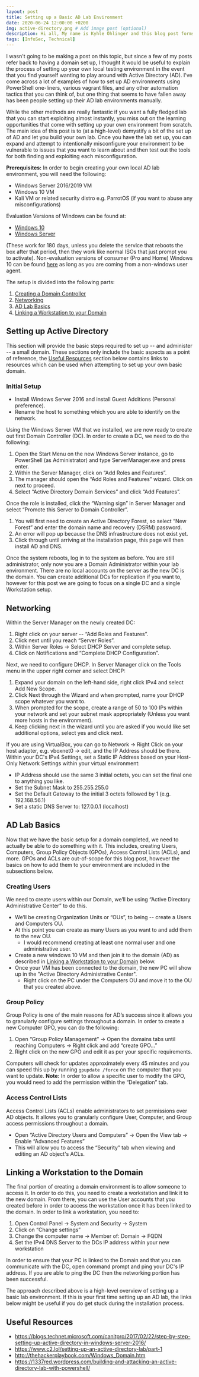 ```yaml
---
layout: post
title: Setting up a Basic AD Lab Environment
date: 2020-06-24 12:00:00 +0200
img: active-directory.png # Add image post (optional)
description: Hi all, My name is Kyhle Öhlinger and this blog post forms part of my personal blog. If you enjoy any of the posts, feel free to reach out and let me know :) 
tags: [InfoSec, Technical]
---
```

 
I wasn't going to be making a post on this topic, but since a few of my posts refer back to having a domain set up, I thought it would be useful to explain the process of setting up your own local testing environment in the event that you find yourself wanting to play around with Active Directory (AD). I've come across a lot of examples of how to set up AD environments using PowerShell one-liners, various vagrant files, and any other automation tactics that you can think of, but one thing that seems to have fallen away has been people setting up their AD lab environments manually. 

While the other methods are really fantastic if you want a fully fledged lab that you can start exploiting almost instantly, you miss out on the learning opportunities that come with setting up your own environment from scratch. The main idea of this post is to (at a high-level) demystify a bit of the set up of AD and let you build your own lab. Once you have the lab set up, you can expand and attempt to intentionally misconfigure your environment to be vulnerable to issues that you want to learn about and then test out the tools for both finding and exploiting each misconfiguration. 

**Prerequisites:**
In order to begin creating your own local AD lab environment, you will need the following:

* Windows Server 2016/2019 VM
* Windows 10 VM
* Kali VM or related security distro e.g. ParrotOS (if you want to abuse any misconfigurations)

Evaluation Versions of Windows can be found at:
* [Windows 10](https://www.microsoft.com/en-us/evalcenter/evaluate-windows-10-enterprise)
* [Windows Server](https://www.microsoft.com/en-us/evalcenter/evaluate-windows-server-2019)

(These work for 180 days, unless you delete the service that reboots the box after that period, then they work like normal ISOs that just prompt you to activate).  Non-evaluation versions of consumer (Pro and Home) Windows 10 can be found [here](https://www.microsoft.com/engb/software-download/windows10) as long as you are coming from a non-windows user agent. 

The setup is divided into the following parts:
1. [Creating a Domain Controller](#setting-up-active-directory)
2. [Networking](#networking)
3. [AD Lab Basics](#ad-lab-basics)
4. [Linking a Workstation to your Domain](#linking-a-workstation-to-the-domain)

## Setting up Active Directory

This section will provide the basic steps required to set up -- and administer -- a small domain. These sections only include the basic aspects as a point of reference, the [Useful Resources](#useful-resources) section below contains links to resources which can be used when attempting to set up your own basic domain.

### Initial Setup

* Install Windows Server 2016 and install Guest Additions (Personal preference).
* Rename the host to something which you are able to identify on the network.

Using the Windows Server VM that we installed, we are now ready to create out first Domain Controller (DC). In order to create a DC, we need to do the following:

1. Open the Start Menu on the new Windows Server instance, go to PowerShell (as Administrator) and type ServerManager.exe and press enter.
2. Within the Server Manager, click on “Add Roles and Features”.
3. The manager should open the “Add Roles and Features” wizard. Click on next to proceed.
4. Select “Active Directory Domain Services” and click “Add Features”.

Once the role is installed, click the “Warning sign” in Server Manager and select “Promote this Server to Domain Controller”.
1. You will first need to create an Active Directory Forest, so select “New Forest” and enter the domain name and recovery (DSRM) password.
2. An error will pop up because the DNS infrastructure does not exist yet.
3. Click through until arriving at the installation page, this page will then install AD and DNS.

Once the system reboots, log in to the system as before. You are still administrator, only now you are a Domain Administrator within your lab environment. There are no local accounts on the server as the new DC is the domain. You can create additional DCs for replication if you want to, however for this post we are going to focus on a single DC and a single Workstation setup.

## Networking
Within the Server Manager on the newly created DC:
1. Right click on your server -- “Add Roles and Features”.
2. Click next until you reach “Server Roles”.
3. Within Server Roles &rarr; Select DHCP Server and complete setup.
4. Click on Notifications and “Complete DHCP Configuration”.

Next, we need to configure DHCP. In Server Manager click on the Tools menu in the upper right corner and select DHCP:
1. Expand your domain on the left-hand side, right click IPv4 and select Add New Scope.
2. Click Next through the Wizard and when prompted, name your DHCP scope whatever you want to.
3. When prompted for the scope, create a range of 50 to 100 IPs within your network and set your subnet mask appropriately (Unless you want more hosts in the environment).
4. Keep clicking next in the wizard until you are asked if you would like set additional options, select yes and click next.

If you are using VirtualBox, you can go to Network &rarr; Right Click on your host adapter, e.g. vboxnet0 &rarr; edit, and the IP Address should be there. Within your DC's IPv4 Settings, set a Static IP Address based on your Host-Only Network Settings within your virtual environment:
* IP Address should use the same 3 initial octets, you can set the final one to anything you like.
* Set the Subnet Mask to 255.255.255.0
* Set the Default Gateway to the initial 3 octets followed by 1 (e.g. 192.168.56.1)
* Set a static DNS Server to: 127.0.0.1 (localhost)

## AD Lab Basics
Now that we have the basic setup for a domain completed, we need to actually be able to do something with it. This includes, creating Users, Computers, Group Policy Objects (GPOs), Access Control Lists (ACLs), and more. GPOs and ACLs are out-of-scope for this blog post, however the basics on how to add them to your environment are included in the subsections below.

### Creating Users
We need to create users within our Domain, we’ll be using “Active Directory Administrative Center” to do this.
* We’ll be creating Organization Units or “OUs”, to being -- create a Users and Computers OU.
* At this point you can create as many Users as you want to and add them to the new OU.
    * I would recommend creating at least one normal user and one administrative user.
* Create a new windows 10 VM and then join it to the domain (AD) as described in [Linking a Workstation to your Domain](#linking-a-workstation-to-the-domain) below.
* Once your VM has been connected to the domain, the new PC will show up in the "Active Directory Administrative Center".
    * Right click on the PC under the Computers OU and move it to the OU that you created above.

### Group Policy
Group Policy is one of the main reasons for AD’s success since it allows you to granularly configure settings throughout a domain. In order to create a new Computer GPO, you can do the following:
1. Open “Group Policy Management” &rarr; Open the domains tabs until reaching Computers &rarr; Right click and add “create GPO...”
2. Right click on the new GPO and edit it as per your specific requirements. 

Computers will check for updates approximately every 45 minutes and you can speed this up by running `gpupdate /force` on the computer that you want to update. **Note:** In order to allow a specific user to modify the GPO, you would need to add the permission within the “Delegation” tab.

### Access Control Lists
Access Control Lists (ACLs) enable administrators to set permissions over AD objects. It allows you to granularly configure User, Computer, and Group access permissions throughout a domain.
* Open “Active Directory Users and Computers” &rarr; Open the View tab &rarr; Enable “Advanced Features”
* This will allow you to access the “Security” tab when viewing and editing an AD object's ACLs.

## Linking a Workstation to the Domain
The final portion of creating a domain environment is to allow someone to access it. In order to do this, you need to create a workstation and link it to the new domain. From there, you can use the User accounts that you created before in order to access the workstation once it has been linked to the domain. In order to link a workstation, you need to:
1. Open Control Panel &rarr; System and Security &rarr; System
2. Click on “Change settings”
3. Change the computer name &rarr; Member of: Domain &rarr; FQDN
4. Set the IPv4 DNS Server to the DCs IP address within your new workstation

In order to ensure that your PC is linked to the Domain and that you can communicate with the DC, open command prompt and ping your DC's IP address. If you are able to ping the DC then the networking portion has been successful. 

The approach described above is a high-level overview of setting up a basic lab environment. If this is your first time setting up an AD lab, the links below might be useful if you do get stuck during the installation process.

## Useful Resources

* <https://blogs.technet.microsoft.com/canitpro/2017/02/22/step-by-step-setting-up-active-directory-in-windows-server-2016/>
* <https://www.c2.lol/setting-up-an-active-directory-lab/part-1>
* <http://thehackerplaybook.com/Windows_Domain.htm>
* <https://1337red.wordpress.com/building-and-attacking-an-active-directory-lab-with-powershell/>

